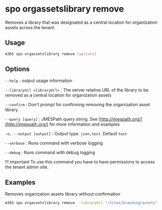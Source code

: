 # spo orgassetslibrary remove

Removes a library that was designated as a central location for organization assets across the tenant.

## Usage

```sh
m365 spo orgassetslibrary remove [options]
```

## Options

`--help`
: output usage information

`--libraryUrl <libraryUrl>`
: The server relative URL of the library to be removed as a central location for organization assets

`--confirm`
: Don't prompt for confirming removing the organization asset library

`--query [query]`
: JMESPath query string. See [http://jmespath.org/](http://jmespath.org/) for more information and examples

`-o, --output [output]`
: Output type. `json,text`. Default `text`

`--verbose`
: Runs command with verbose logging

`--debug`
: Runs command with debug logging

!!! important
    To use this command you have to have permissions to access the tenant admin site.

## Examples

Removes organization assets library without confirmation

```sh
m365 spo orgassetslibrary remove --libraryUrl "/sites/branding/assets" --confirm
```
